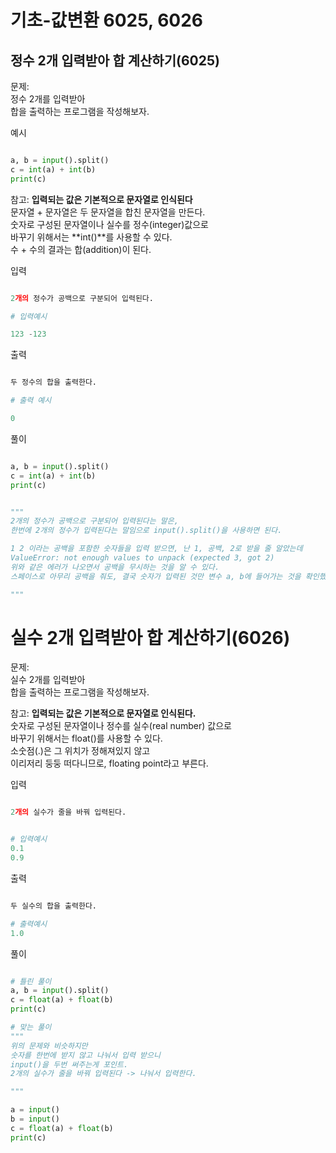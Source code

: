 # 기초-값변환 6025, 6026


## 정수 2개 입력받아 합 계산하기(6025)  

문제:  
정수 2개를 입력받아  
합을 출력하는 프로그램을 작성해보자.


예시  
```python

a, b = input().split()
c = int(a) + int(b)
print(c)

```
참고: **입력되는 값은 기본적으로 문자열로 인식된다**  
문자열 + 문자열은 두 문자열을 합친 문자열을 만든다.  
숫자로 구성된 문자열이나 실수를 정수(integer)값으로  
바꾸기 위해서는 **int()**를 사용할 수 있다.  
수 + 수의 결과는 합(addition)이 된다.


입력  
```python

2개의 정수가 공백으로 구분되어 입력된다.

# 입력예시

123 -123

```


출력  
```python

두 정수의 합을 출력한다.

# 출력 예시

0

```


풀이  
```python

a, b = input().split()
c = int(a) + int(b)
print(c)


"""
2개의 정수가 공백으로 구분되어 입력된다는 말은, 
한번에 2개의 정수가 입력된다는 말임으로 input().split()을 사용하면 된다.

1 2 이라는 공백을 포함한 숫자들을 입력 받으면, 난 1, 공백, 2로 받을 줄 알았는데 
ValueError: not enough values to unpack (expected 3, got 2)
위와 같은 에러가 나오면서 공백을 무시하는 것을 알 수 있다.
스페이스로 아무리 공백을 줘도, 결국 숫자가 입력된 것만 변수 a, b에 들어가는 것을 확인했다.

"""


```


# 실수 2개 입력받아 합 계산하기(6026)

문제:  
실수 2개를 입력받아  
합을 출력하는 프로그램을 작성해보자.


참고: **입력되는 값은 기본적으로 문자열로 인식된다.**  
숫자로 구성된 문자열이나 정수를 실수(real number) 값으로  
바꾸기 위해서는 float()를 사용할 수 있다.  
소숫점(.)은 그 위치가 정해져있지 않고  
이리저리 둥둥 떠다니므로, floating point라고 부른다.


입력  
```python

2개의 실수가 줄을 바꿔 입력된다.


# 입력예시
0.1
0.9

```


출력  
```python

두 실수의 합을 출력한다.

# 출력예시
1.0

```


풀이  
```python

# 틀린 풀이
a, b = input().split()
c = float(a) + float(b)
print(c)

# 맞는 풀이
"""
위의 문제와 비슷하지만 
숫자를 한번에 받지 않고 나눠서 입력 받으니
input()을 두번 써주는게 포인트.
2개의 실수가 줄을 바꿔 입력된다 -> 나눠서 입력한다.

"""

a = input()
b = input()
c = float(a) + float(b)
print(c)

```